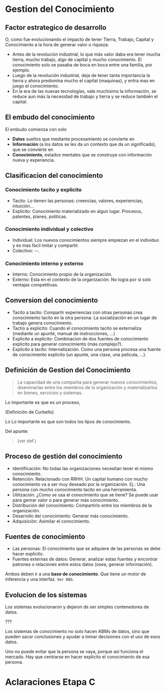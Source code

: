 # Gestion del Conocimiento
## Factor estrategico de desarrollo
O, como fue evolucionando el impacto de tener Tierra, Trabajo, Capital y Conocimiento a la hora de generar valor o riqueza:
+ Antes de la revolución industrial, lo que más valor daba era tener mucha tierra, mucho trabajo, algo de capital y mucho conocimiento. El conocimiento solo se pasaba de boca en boca entre una familia, por ejemplo.
+ Luego de la revolución industrial, deja de tener tanta importancia la tierra y ahora predomina mucho el capital (maquinas), y entra mas en juego el conocimiento.
+ En la era de las nuevas tecnologías, vale muchisimo la información, se reduce aun más la necesidad de trabajo y tierra y se reduce también el capital.

## El embudo del conocimiento
El embudo comienza con solo
+ **Datos** sueltos que mediante procesamiento se convierte en
+ **Información** (a los datos se les da un contexto que da un significado), que se convierte en
+ **Conocimiento**, estados mentales que se construye con información nueva y experiencia.

## Clasificacion del conocimiento
### Conocimiento tacito y explicito
+ Tacito: Lo tienen las personas: creencias, valores, experiencias, intuición...
+ Explicito: Conocimiento materializado en algun lugar. Procesos, patentes, planes, politicas.

### Conocimiento individual y colectivo
+ Individual: Los nuevos conocimientos siempre empiezan en el individuo y es mas facil imitar y compartir.
+ Colectivo: --.

### Conocimiento interno y externo
+ Interno: Conocimiento propio de la organización.
+ Externo: Esta en el contexto de la organización. No logra por si solo ventajas competitivas.

## Conversion del conocimiento
+ Tacito a tacito: Compartir experiencias con otras personas crea conocimiento tacito en la otra persona. La socialización en un lugar de trabajo genera conocimiento.
+ Tactio a explicito: Cuando el conocimiento tacito se externaliza (mediante un apunte, manual de instrucciones, ...)
+ Explicito a explicito: Combinacion de dos fuentes de conocimiento explicito para generar conocimiento (más complejo?).
+ Explicito a tacito: Internalización. Como una persona procesa una fuente de conocimiento explicito (un apunte, una clase, una pelicula, ...).

## Definición de Gestion del Conocimiento
> La capacidad de una compañia para generar nuevos conocimientos, diseminarlas entre los miembros de la organización y materializarlos en bienes, servicios y sistemas.

Lo importante es que es un proceso,

(Definición de Curbello)

Lo Lo importante es que son todos los tipos de conocimiento.

Del apunte:
> (ver def.)

## Proceso de gestión del conocimiento

+ Identificación: No todas las organizaciones necesitan tener el mismo conocimiento.
+ Retención: Relacionado con RRHH. Un capital humano con mucho conocimiento va a ser muy deseado por la organización. Ej.: Una persona con mucho conocimiento tacito en una herramienta.
+ Utilización: ¿Como se usa el conocimiento que se tiene? Se puede usar para genrar valor o para generar más conocimiento.
+ Distribución del conocimiento: Compartirlo entre los miembros de la organización.
+ Desarrollo del conocimiento: Generar más conocimiento.
+ Adquisición: Asimilar el conocimiento.

## Fuentes de conocimiento
+ Las personas: El conocimiento que se adquiere de las personas se debe hacer explicito.
+ Fuentes externas de datos: Generar, analizar estas fuentes y encontrar patrones o relaciones entre estos datos (osea, generar información).

Ambos deben ir a una **base de conocimiento**. Que tiene un motor de inferencia y una interfaz. `Ver KBS`.

## Evolucion de los sistemas
Los sistemas evolucionaron y dejaron de ser simples contenedores de datos.

???

Los sistemas de conocimiento no solo hacen ABMs de datos, sino que pueden sacar conclusiones y ayudar a tomar decisiones con el uso de esos datos.

Uno no puede evitar que la persona se vaya, porque asi funciona el mercado. Hay que centrarse en hacer explicito el conocimiento de esa persona.

# Aclaraciones Etapa C

